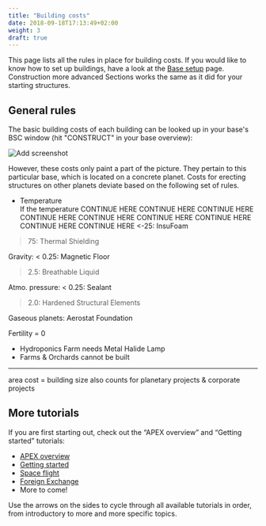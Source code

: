 ```yaml
---
title: "Building costs"
date: 2018-09-18T17:13:49+02:00
weight: 3
draft: true
---
```


This page lists all the rules in place for building costs. If you would like to know how to set up buildings, have a look at the [Base setup](LINK) page. Construction more advanced Sections works the same as it did for your starting structures.

## General rules

The basic building costs of each building can be looked up in your base's BSC window (hit "CONSTRUCT" in your base overview):

![Add screenshot](add-screenshot.jpg)

However, these costs only paint a part of the picture. They pertain to this particular base, which is located on a concrete planet. Costs for erecting structures on other planets deviate based on the following set of rules.

* Temperature  
If the temperature CONTINUE HERE CONTINUE HERE CONTINUE HERE CONTINUE HERE CONTINUE HERE CONTINUE HERE CONTINUE HERE CONTINUE HERE CONTINUE HERE 
<-25: InsuFoam
> 75: Thermal Shielding


Gravity:
< 0.25: Magnetic Floor
>  2.5: Breathable Liquid

Atmo. pressure:
< 0.25: Sealant
>  2.0: Hardened Structural Elements

Gaseous planets:
Aerostat Foundation

Fertility = 0
* Hydroponics Farm needs Metal Halide Lamp
* Farms & Orchards cannot be built

----------

area cost = building size
also counts for planetary projects & corporate projects


## More tutorials

If you are first starting out, check out the “APEX overview” and “Getting started” tutorials:  
* [APEX overview](LINK)  
* [Getting started](LINK)  
* [Space flight](LINK)  
* [Foreign Exchange](LINK)  
* More to come!

Use the arrows on the sides to cycle through all available tutorials in order, from introductory to more and more specific topics.